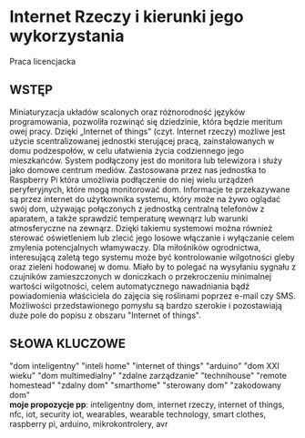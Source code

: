# Internet Rzeczy i kierunki jego wykorzystania
Praca licencjacka

## WSTĘP
Miniaturyzacja układów scalonych oraz różnorodność języków programowania, pozwoliła rozwinąć się dziedzinie, która będzie meritum owej pracy.  Dzięki „Internet of things” (czyt.  Internet rzeczy) możliwe jest użycie scentralizowanej jednostki sterującej pracą, zainstalowanych w domu podzespołów, w celu ułatwienia życia codziennego jego mieszkańców. System podłączony jest do monitora lub telewizora i służy jako domowe centrum mediów. Zastosowana przez nas jednostka to Raspberry Pi która umożliwia podłączenie do niej wielu urządzeń peryferyjnych, które mogą monitorować dom. Informacje te przekazywane są przez internet do użytkownika systemu, który może na żywo oglądać swój dom, używając połączonych z jednostką centralną telefonów z aparatem, a także sprawdzić temperaturę wewnąrz lub warunki atmosferyczne na zewnąrz. Dzięki takiemu systemowi można również sterować oświetleniem lub zlecić jego losowe włączanie i wyłączanie celem zmylenia potencjalnych włamywaczy. Dla miłośników ogrodnictwa, interesującą zaletą tego systemu może być kontrolowanie wilgotności gleby oraz zieleni hodowanej w domu. Miało by to polegać na wysyłaniu sygnału z czujników zamieszczonych w doniczkach o przekroczeniu minimalnej wartości wilgotności, celem automatycznego nawadniania bądź powiadomienia właściciela do zajęcia się roślinami poprzez e-mail czy SMS. Możliwości przedstawionego pomysłu są bardzo szerokie i pozostawiają duże pole do popisu z obszaru "Internet of things".

## SŁOWA KLUCZOWE
"dom inteligentny" "inteli home" "internet of things" "arduino" "dom XXI wieku" "dom multimedialny" "zdalne zarządzanie" "technihouse" "remote homestead" "zdalny dom" "smarthome" "sterowany dom" "zakodowany dom"  
**moje propozycje pp**: inteligentny dom, internet rzeczy, internet of things, nfc, iot, security iot, wearables, wearable technology, smart clothes, raspberry pi, arduino, mikrokontrolery, avr
